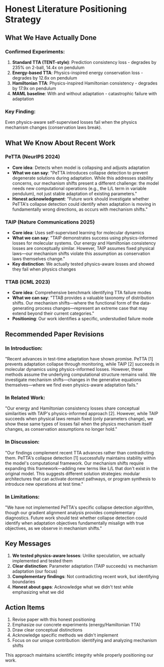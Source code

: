 # Honest Literature Positioning Strategy

## What We Have Actually Done

### Confirmed Experiments:
1. **Standard TTA (TENT-style)**: Prediction consistency loss - degrades by 235% on 2-ball, 14.4x on pendulum
2. **Energy-based TTA**: Physics-inspired energy conservation loss - degrades by 12.6x on pendulum  
3. **Hamiltonian TTA**: Physics-inspired Hamiltonian consistency - degrades by 17.9x on pendulum
4. **MAML baseline**: With and without adaptation - catastrophic failure with adaptation

### Key Finding:
Even physics-aware self-supervised losses fail when the physics mechanism changes (conservation laws break).

## What We Know About Recent Work

### PeTTA (NeurIPS 2024)
- **Core idea**: Detects when model is collapsing and adjusts adaptation
- **What we can say**: "PeTTA introduces collapse detection to prevent degenerate solutions during adaptation. While this addresses stability concerns, our mechanism shifts present a different challenge: the model needs new computational operations (e.g., the L̇/L term in variable pendulum), not just stable adaptation of existing parameters."
- **Honest acknowledgment**: "Future work should investigate whether PeTTA's collapse detection could identify when adaptation is moving in fundamentally wrong directions, as occurs with mechanism shifts."

### TAIP (Nature Communications 2025)  
- **Core idea**: Uses self-supervised learning for molecular dynamics
- **What we can say**: "TAIP demonstrates success using physics-informed losses for molecular systems. Our energy and Hamiltonian consistency losses are conceptually similar. However, TAIP assumes fixed physical laws—our mechanism shifts violate this assumption as conservation laws themselves change."
- **Key distinction**: We actually tested physics-aware losses and showed they fail when physics changes

### TTAB (ICML 2023)
- **Core idea**: Comprehensive benchmark identifying TTA failure modes
- **What we can say**: "TTAB provides a valuable taxonomy of distribution shifts. Our mechanism shifts—where the functional form of the data-generating process changes—represent an extreme case that may extend beyond their current categories."
- **Positioning**: Our work identifies a specific, understudied failure mode

## Recommended Paper Revisions

### In Introduction:
"Recent advances in test-time adaptation have shown promise. PeTTA [1] prevents adaptation collapse through monitoring, while TAIP [2] succeeds in molecular dynamics using physics-informed losses. However, these methods assume the underlying computational structure remains valid. We investigate mechanism shifts—changes in the generative equations themselves—where we find even physics-aware adaptation fails."

### In Related Work:
"Our energy and Hamiltonian consistency losses share conceptual similarities with TAIP's physics-informed approach [2]. However, while TAIP succeeds when physical laws remain fixed (only parameters change), we show these same types of losses fail when the physics mechanism itself changes, as conservation assumptions no longer hold."

### In Discussion:
"Our findings complement recent TTA advances rather than contradicting them. PeTTA's collapse detection [1] successfully maintains stability within the model's computational framework. Our mechanism shifts require expanding this framework—adding new terms like L̇/L that don't exist in the original model. This suggests different solution strategies: modular architectures that can activate dormant pathways, or program synthesis to introduce new operations at test time."

### In Limitations:
"We have not implemented PeTTA's specific collapse detection algorithm, though our gradient alignment analysis provides complementary diagnostics. Future work should test whether collapse detection could identify when adaptation objectives fundamentally misalign with true objectives, as we observe in mechanism shifts."

## Key Messages

1. **We tested physics-aware losses**: Unlike speculation, we actually implemented and tested them
2. **Clear distinction**: Parameter adaptation (TAIP succeeds) vs mechanism adaptation (our focus)  
3. **Complementary findings**: Not contradicting recent work, but identifying boundaries
4. **Honest about gaps**: Acknowledge what we didn't test while emphasizing what we did

## Action Items

1. Revise paper with this honest positioning
2. Emphasize our concrete experiments (energy/Hamiltonian TTA)
3. Draw clear conceptual distinctions
4. Acknowledge specific methods we didn't implement
5. Focus on our unique contribution: identifying and analyzing mechanism shifts

This approach maintains scientific integrity while properly positioning our work.